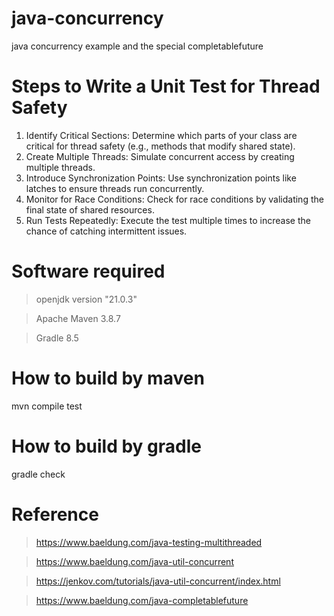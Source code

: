 # java-concurrency

java concurrency example and the special completablefuture


# Steps to Write a Unit Test for Thread Safety

1. Identify Critical Sections: Determine which parts of your class are critical for thread safety (e.g., methods that modify shared state).
2. Create Multiple Threads: Simulate concurrent access by creating multiple threads.
3. Introduce Synchronization Points: Use synchronization points like latches to ensure threads run concurrently.
4. Monitor for Race Conditions: Check for race conditions by validating the final state of shared resources.
5. Run Tests Repeatedly: Execute the test multiple times to increase the chance of catching intermittent issues.

# Software required

> openjdk version "21.0.3"

> Apache Maven 3.8.7

> Gradle 8.5

# How to build by maven

mvn compile test

# How to build by gradle

gradle check


# Reference

> https://www.baeldung.com/java-testing-multithreaded

> https://www.baeldung.com/java-util-concurrent

>https://jenkov.com/tutorials/java-util-concurrent/index.html

>https://www.baeldung.com/java-completablefuture

